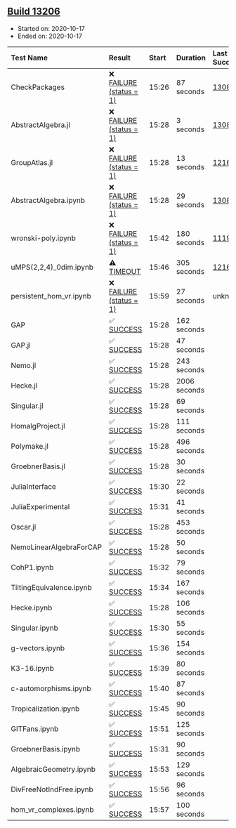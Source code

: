 ## [Build 13206](https://oscarci.mathematik.uni-kl.de/job/oscar/13206/)

* Started on: 2020-10-17
* Ended on: 2020-10-17

| Test Name    | Result | Start | Duration | Last Success | First Failure |
|:-------------|:-------|:------|:---------|:-------------|:--------------|
| CheckPackages | ❌ [FAILURE (status = 1)](https://oscarci.mathematik.uni-kl.de/job/oscar/13206/artifact/logs/build-13206/CheckPackages.log) | 15:26 | 87 seconds | [13085](https://oscarci.mathematik.uni-kl.de/job/oscar/13085/) | [13086](https://oscarci.mathematik.uni-kl.de/job/oscar/13086/) |
| AbstractAlgebra.jl | ❌ [FAILURE (status = 1)](https://oscarci.mathematik.uni-kl.de/job/oscar/13206/artifact/logs/build-13206/AbstractAlgebra.jl.log) | 15:28 | 3 seconds | [13085](https://oscarci.mathematik.uni-kl.de/job/oscar/13085/) | [13086](https://oscarci.mathematik.uni-kl.de/job/oscar/13086/) |
| GroupAtlas.jl | ❌ [FAILURE (status = 1)](https://oscarci.mathematik.uni-kl.de/job/oscar/13206/artifact/logs/build-13206/GroupAtlas.jl.log) | 15:28 | 13 seconds | [12167](https://oscarci.mathematik.uni-kl.de/job/oscar/12167/) | [12168](https://oscarci.mathematik.uni-kl.de/job/oscar/12168/) |
| AbstractAlgebra.ipynb | ❌ [FAILURE (status = 1)](https://oscarci.mathematik.uni-kl.de/job/oscar/13206/artifact/logs/build-13206/AbstractAlgebra.ipynb.log) | 15:28 | 29 seconds | [13085](https://oscarci.mathematik.uni-kl.de/job/oscar/13085/) | [13086](https://oscarci.mathematik.uni-kl.de/job/oscar/13086/) |
| wronski-poly.ipynb | ❌ [FAILURE (status = 1)](https://oscarci.mathematik.uni-kl.de/job/oscar/13206/artifact/logs/build-13206/wronski-poly.ipynb.log) | 15:42 | 180 seconds | [11192](https://oscarci.mathematik.uni-kl.de/job/oscar/11192/) | [11193](https://oscarci.mathematik.uni-kl.de/job/oscar/11193/) |
| uMPS(2,2,4)_0dim.ipynb | ⚠ [TIMEOUT](https://oscarci.mathematik.uni-kl.de/job/oscar/13206/artifact/logs/build-13206/uMPS-2-2-4-_0dim.ipynb.log) | 15:46 | 305 seconds | [12167](https://oscarci.mathematik.uni-kl.de/job/oscar/12167/) | [12168](https://oscarci.mathematik.uni-kl.de/job/oscar/12168/) |
| persistent_hom_vr.ipynb | ❌ [FAILURE (status = 1)](https://oscarci.mathematik.uni-kl.de/job/oscar/13206/artifact/logs/build-13206/persistent_hom_vr.ipynb.log) | 15:59 | 27 seconds | unknown | unknown |
| GAP | ✅ [SUCCESS](https://oscarci.mathematik.uni-kl.de/job/oscar/13206/artifact/logs/build-13206/GAP.log) | 15:28 | 162 seconds |  |  |
| GAP.jl | ✅ [SUCCESS](https://oscarci.mathematik.uni-kl.de/job/oscar/13206/artifact/logs/build-13206/GAP.jl.log) | 15:28 | 47 seconds |  |  |
| Nemo.jl | ✅ [SUCCESS](https://oscarci.mathematik.uni-kl.de/job/oscar/13206/artifact/logs/build-13206/Nemo.jl.log) | 15:28 | 243 seconds |  |  |
| Hecke.jl | ✅ [SUCCESS](https://oscarci.mathematik.uni-kl.de/job/oscar/13206/artifact/logs/build-13206/Hecke.jl.log) | 15:28 | 2006 seconds |  |  |
| Singular.jl | ✅ [SUCCESS](https://oscarci.mathematik.uni-kl.de/job/oscar/13206/artifact/logs/build-13206/Singular.jl.log) | 15:28 | 69 seconds |  |  |
| HomalgProject.jl | ✅ [SUCCESS](https://oscarci.mathematik.uni-kl.de/job/oscar/13206/artifact/logs/build-13206/HomalgProject.jl.log) | 15:28 | 111 seconds |  |  |
| Polymake.jl | ✅ [SUCCESS](https://oscarci.mathematik.uni-kl.de/job/oscar/13206/artifact/logs/build-13206/Polymake.jl.log) | 15:28 | 496 seconds |  |  |
| GroebnerBasis.jl | ✅ [SUCCESS](https://oscarci.mathematik.uni-kl.de/job/oscar/13206/artifact/logs/build-13206/GroebnerBasis.jl.log) | 15:28 | 30 seconds |  |  |
| JuliaInterface | ✅ [SUCCESS](https://oscarci.mathematik.uni-kl.de/job/oscar/13206/artifact/logs/build-13206/JuliaInterface.log) | 15:30 | 22 seconds |  |  |
| JuliaExperimental | ✅ [SUCCESS](https://oscarci.mathematik.uni-kl.de/job/oscar/13206/artifact/logs/build-13206/JuliaExperimental.log) | 15:31 | 41 seconds |  |  |
| Oscar.jl | ✅ [SUCCESS](https://oscarci.mathematik.uni-kl.de/job/oscar/13206/artifact/logs/build-13206/Oscar.jl.log) | 15:28 | 453 seconds |  |  |
| NemoLinearAlgebraForCAP | ✅ [SUCCESS](https://oscarci.mathematik.uni-kl.de/job/oscar/13206/artifact/logs/build-13206/NemoLinearAlgebraForCAP.log) | 15:28 | 50 seconds |  |  |
| CohP1.ipynb | ✅ [SUCCESS](https://oscarci.mathematik.uni-kl.de/job/oscar/13206/artifact/logs/build-13206/CohP1.ipynb.log) | 15:32 | 79 seconds |  |  |
| TiltingEquivalence.ipynb | ✅ [SUCCESS](https://oscarci.mathematik.uni-kl.de/job/oscar/13206/artifact/logs/build-13206/TiltingEquivalence.ipynb.log) | 15:34 | 167 seconds |  |  |
| Hecke.ipynb | ✅ [SUCCESS](https://oscarci.mathematik.uni-kl.de/job/oscar/13206/artifact/logs/build-13206/Hecke.ipynb.log) | 15:28 | 106 seconds |  |  |
| Singular.ipynb | ✅ [SUCCESS](https://oscarci.mathematik.uni-kl.de/job/oscar/13206/artifact/logs/build-13206/Singular.ipynb.log) | 15:30 | 55 seconds |  |  |
| g-vectors.ipynb | ✅ [SUCCESS](https://oscarci.mathematik.uni-kl.de/job/oscar/13206/artifact/logs/build-13206/g-vectors.ipynb.log) | 15:36 | 154 seconds |  |  |
| K3-16.ipynb | ✅ [SUCCESS](https://oscarci.mathematik.uni-kl.de/job/oscar/13206/artifact/logs/build-13206/K3-16.ipynb.log) | 15:39 | 80 seconds |  |  |
| c-automorphisms.ipynb | ✅ [SUCCESS](https://oscarci.mathematik.uni-kl.de/job/oscar/13206/artifact/logs/build-13206/c-automorphisms.ipynb.log) | 15:40 | 87 seconds |  |  |
| Tropicalization.ipynb | ✅ [SUCCESS](https://oscarci.mathematik.uni-kl.de/job/oscar/13206/artifact/logs/build-13206/Tropicalization.ipynb.log) | 15:45 | 90 seconds |  |  |
| GITFans.ipynb | ✅ [SUCCESS](https://oscarci.mathematik.uni-kl.de/job/oscar/13206/artifact/logs/build-13206/GITFans.ipynb.log) | 15:51 | 125 seconds |  |  |
| GroebnerBasis.ipynb | ✅ [SUCCESS](https://oscarci.mathematik.uni-kl.de/job/oscar/13206/artifact/logs/build-13206/GroebnerBasis.ipynb.log) | 15:31 | 90 seconds |  |  |
| AlgebraicGeometry.ipynb | ✅ [SUCCESS](https://oscarci.mathematik.uni-kl.de/job/oscar/13206/artifact/logs/build-13206/AlgebraicGeometry.ipynb.log) | 15:53 | 129 seconds |  |  |
| DivFreeNotIndFree.ipynb | ✅ [SUCCESS](https://oscarci.mathematik.uni-kl.de/job/oscar/13206/artifact/logs/build-13206/DivFreeNotIndFree.ipynb.log) | 15:56 | 96 seconds |  |  |
| hom_vr_complexes.ipynb | ✅ [SUCCESS](https://oscarci.mathematik.uni-kl.de/job/oscar/13206/artifact/logs/build-13206/hom_vr_complexes.ipynb.log) | 15:57 | 100 seconds |  |  |
